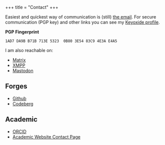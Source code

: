 +++
title = "Contact"
+++

Easiest and quickest way of communication is (still) [the email](mailto:298mtxjd@anonaddy.me). For secure communication (PGP key) and other links you can see my [Keyoxide profile](https://keyoxide.org/hkp/1AD7DA9BB71B713E53230B803E5483C94E3AE4A5).

**PGP Fingerprint**

`1AD7 DA9B B71B 713E 5323  0B80 3E54 83C9 4E3A E4A5` 

I am also reachable on:
- [Matrix](https://matrix.to/#/@andreatitolo:archaeo.social)
- [XMPP](xmpp:andreatitolo@nixnet.services)
- [Mastodon](https://archaeo.social/@andreatitolo)

## Forges

- [Github](https://github.com/andreatitolo)
- [Codeberg](https://codeberg.org/titoloandrea)

## Academic

- [ORCID](https://orcid.org/0000-0002-7322-8634)
- [Academic Website Contact Page](https://andreatitolo.com/contact)